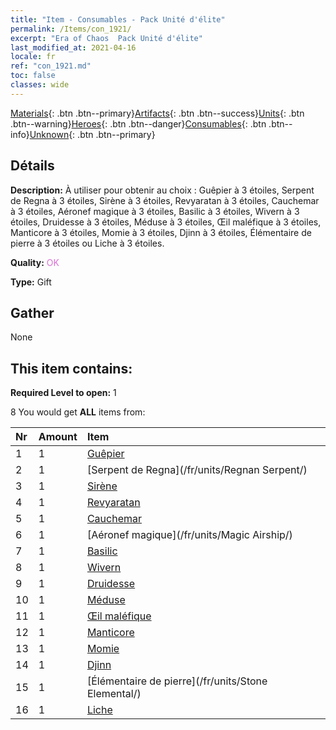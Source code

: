```yaml
---
title: "Item - Consumables - Pack Unité d'élite"
permalink: /Items/con_1921/
excerpt: "Era of Chaos  Pack Unité d'élite"
last_modified_at: 2021-04-16
locale: fr
ref: "con_1921.md"
toc: false
classes: wide
---
```

 [Materials](/fr/Items/){: .btn .btn--primary}[Artifacts](/fr/Items/Artifacts/){: .btn .btn--success}[Units](/fr/Items/Units/){: .btn .btn--warning}[Heroes](/fr/Items/Heroes/){: .btn .btn--danger}[Consumables](/fr/Items/Consumables/){: .btn .btn--info}[Unknown](/fr/Items/Unknown/){: .btn .btn--primary}

## Détails
 **Description:** À utiliser pour obtenir au choix : Guêpier à 3 étoiles, Serpent de Regna à 3 étoiles, Sirène à 3 étoiles, Revyaratan à 3 étoiles, Cauchemar à 3 étoiles, Aéronef magique à 3 étoiles, Basilic à 3 étoiles, Wivern à 3 étoiles, Druidesse à 3 étoiles, Méduse à 3 étoiles, Œil maléfique à 3 étoiles, Manticore à 3 étoiles, Momie à 3 étoiles, Djinn à 3 étoiles, Élémentaire de pierre à 3 étoiles ou Liche à 3 étoiles.

 **Quality:** <span style="color: #DA70D6">OK</span>

 **Type:** Gift

## Gather

  None

## This item contains:

 **Required Level to open:** 1

 8 You would get **ALL** items  from:

  | Nr | Amount |     Item    |
  |:---|:-------|:------------|
  | 1 | 1 | [Guêpier](/fr/units/Waspwort/) |  | 
  | 2 | 1 | [Serpent de Regna](/fr/units/Regnan Serpent/) |  | 
  | 3 | 1 | [Sirène](/fr/units/Mermaid/) |  | 
  | 4 | 1 | [Revyaratan](/fr/units/Revyaratan/) |  | 
  | 5 | 1 | [Cauchemar](/fr/units/Nightmare/) |  | 
  | 6 | 1 | [Aéronef magique](/fr/units/Magic Airship/) |  | 
  | 7 | 1 | [Basilic](/fr/units/Basilisk/) |  | 
  | 8 | 1 | [Wivern](/fr/units/Wyvern/) |  | 
  | 9 | 1 | [Druidesse](/fr/units/Druid/) |  | 
  | 10 | 1 | [Méduse](/fr/units/Medusa/) |  | 
  | 11 | 1 | [Œil maléfique](/fr/units/Beholder/) |  | 
  | 12 | 1 | [Manticore](/fr/units/Manticore/) |  | 
  | 13 | 1 | [Momie](/fr/units/Mummy/) |  | 
  | 14 | 1 | [Djinn](/fr/units/Genie/) |  | 
  | 15 | 1 | [Élémentaire de pierre](/fr/units/Stone Elemental/) |  | 
  | 16 | 1 | [Liche](/fr/units/Lich/) |  | 

